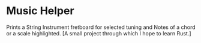 # Music Helper

Prints a String Instrument fretboard for selected tuning and Notes of a chord or a scale highlighted.
[A small project through which I hope to learn Rust.]





